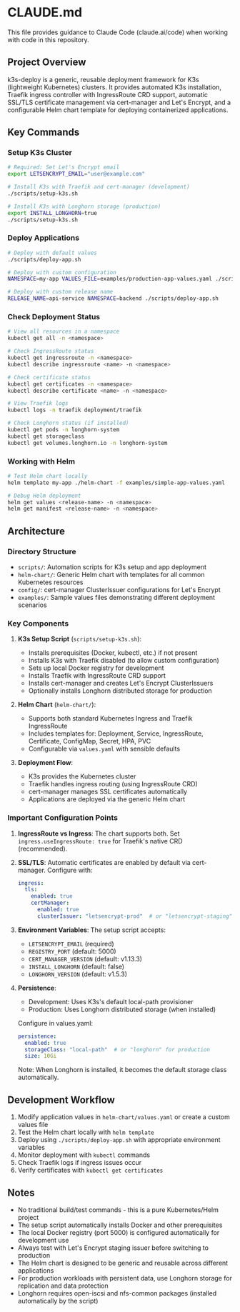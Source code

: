 # CLAUDE.md

This file provides guidance to Claude Code (claude.ai/code) when working with code in this repository.

## Project Overview

k3s-deploy is a generic, reusable deployment framework for K3s (lightweight Kubernetes) clusters. It provides automated K3s installation, Traefik ingress controller with IngressRoute CRD support, automatic SSL/TLS certificate management via cert-manager and Let's Encrypt, and a configurable Helm chart template for deploying containerized applications.

## Key Commands

### Setup K3s Cluster
```bash
# Required: Set Let's Encrypt email
export LETSENCRYPT_EMAIL="user@example.com"

# Install K3s with Traefik and cert-manager (development)
./scripts/setup-k3s.sh

# Install K3s with Longhorn storage (production)
export INSTALL_LONGHORN=true
./scripts/setup-k3s.sh
```

### Deploy Applications
```bash
# Deploy with default values
./scripts/deploy-app.sh

# Deploy with custom configuration
NAMESPACE=my-app VALUES_FILE=examples/production-app-values.yaml ./scripts/deploy-app.sh

# Deploy with custom release name
RELEASE_NAME=api-service NAMESPACE=backend ./scripts/deploy-app.sh
```

### Check Deployment Status
```bash
# View all resources in a namespace
kubectl get all -n <namespace>

# Check IngressRoute status
kubectl get ingressroute -n <namespace>
kubectl describe ingressroute <name> -n <namespace>

# Check certificate status
kubectl get certificates -n <namespace>
kubectl describe certificate <name> -n <namespace>

# View Traefik logs
kubectl logs -n traefik deployment/traefik

# Check Longhorn status (if installed)
kubectl get pods -n longhorn-system
kubectl get storageclass
kubectl get volumes.longhorn.io -n longhorn-system
```

### Working with Helm
```bash
# Test Helm chart locally
helm template my-app ./helm-chart -f examples/simple-app-values.yaml

# Debug Helm deployment
helm get values <release-name> -n <namespace>
helm get manifest <release-name> -n <namespace>
```

## Architecture

### Directory Structure
- `scripts/`: Automation scripts for K3s setup and app deployment
- `helm-chart/`: Generic Helm chart with templates for all common Kubernetes resources
- `config/`: cert-manager ClusterIssuer configurations for Let's Encrypt
- `examples/`: Sample values files demonstrating different deployment scenarios

### Key Components

1. **K3s Setup Script** (`scripts/setup-k3s.sh`):
   - Installs prerequisites (Docker, kubectl, etc.) if not present
   - Installs K3s with Traefik disabled (to allow custom configuration)
   - Sets up local Docker registry for development
   - Installs Traefik with IngressRoute CRD support
   - Installs cert-manager and creates Let's Encrypt ClusterIssuers
   - Optionally installs Longhorn distributed storage for production

2. **Helm Chart** (`helm-chart/`):
   - Supports both standard Kubernetes Ingress and Traefik IngressRoute
   - Includes templates for: Deployment, Service, IngressRoute, Certificate, ConfigMap, Secret, HPA, PVC
   - Configurable via `values.yaml` with sensible defaults

3. **Deployment Flow**:
   - K3s provides the Kubernetes cluster
   - Traefik handles ingress routing (using IngressRoute CRD)
   - cert-manager manages SSL certificates automatically
   - Applications are deployed via the generic Helm chart

### Important Configuration Points

1. **IngressRoute vs Ingress**: The chart supports both. Set `ingress.useIngressRoute: true` for Traefik's native CRD (recommended).

2. **SSL/TLS**: Automatic certificates are enabled by default via cert-manager. Configure with:
   ```yaml
   ingress:
     tls:
       enabled: true
       certManager:
         enabled: true
         clusterIssuer: "letsencrypt-prod"  # or "letsencrypt-staging" for testing
   ```

3. **Environment Variables**: The setup script accepts:
   - `LETSENCRYPT_EMAIL` (required)
   - `REGISTRY_PORT` (default: 5000)
   - `CERT_MANAGER_VERSION` (default: v1.13.3)
   - `INSTALL_LONGHORN` (default: false)
   - `LONGHORN_VERSION` (default: v1.5.3)

4. **Persistence**: 
   - Development: Uses K3s's default local-path provisioner
   - Production: Uses Longhorn distributed storage (when installed)
   
   Configure in values.yaml:
   ```yaml
   persistence:
     enabled: true
     storageClass: "local-path"  # or "longhorn" for production
     size: 10Gi
   ```
   
   Note: When Longhorn is installed, it becomes the default storage class automatically.

## Development Workflow

1. Modify application values in `helm-chart/values.yaml` or create a custom values file
2. Test the Helm chart locally with `helm template`
3. Deploy using `./scripts/deploy-app.sh` with appropriate environment variables
4. Monitor deployment with `kubectl` commands
5. Check Traefik logs if ingress issues occur
6. Verify certificates with `kubectl get certificates`

## Notes

- No traditional build/test commands - this is a pure Kubernetes/Helm project
- The setup script automatically installs Docker and other prerequisites
- The local Docker registry (port 5000) is configured automatically for development use
- Always test with Let's Encrypt staging issuer before switching to production
- The Helm chart is designed to be generic and reusable across different applications
- For production workloads with persistent data, use Longhorn storage for replication and data protection
- Longhorn requires open-iscsi and nfs-common packages (installed automatically by the script)